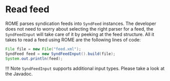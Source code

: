 # Read feed

ROME parses syndication feeds into `SyndFeed` instances. The developer does not
need to worry about selecting the right parser for a feed, the `SyndFeedInput`
will take care of it by peeking at the feed structure. All it takes to read a
feed using ROME are the following lines of code:

```java
File file = new File("feed.xml");
SyndFeed feed = new SyndFeedInput().build(file);
System.out.println(feed);
```

!!! Note 
    `SyndFeedInput` supports additional input types. Please take a look at the 
    Javadoc.
